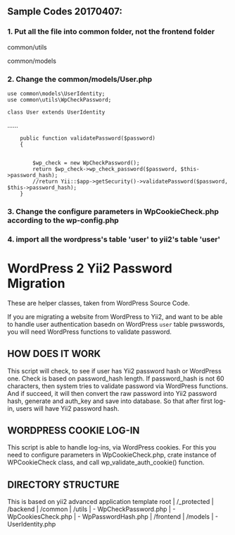 
## Sample Codes 20170407:

### 1. Put all the file into common folder, not the frontend folder
common/utils

common/models

### 2. Change the common/models/User.php

```
use common\models\UserIdentity;  
use common\utils\WpCheckPassword;  

class User extends UserIdentity

```
......

```
    public function validatePassword($password)
    {
		
		
		$wp_check = new WpCheckPassword();
		return $wp_check->wp_check_password($password, $this->password_hash);
        //return Yii::$app->getSecurity()->validatePassword($password, $this->password_hash);
    }
```

### 3. Change the configure parameters in WpCookieCheck.php according to the wp-config.php

### 4. import all the wordpress's table 'user' to yii2's table 'user'



WordPress 2 Yii2 Password Migration
===================================

These are helper classes, taken from WordPress Source Code.

If you are migrating a website from WordPress to Yii2, and want to be able to handle user 
authentication basedn on WordPress `user` table pwsswords, you will need WordPress functions
to validate password.



HOW DOES IT WORK
----------------
This script will check, to see if user has Yii2 password hash or WordPress one.
Check is based on password_hash length. If password_hash is not 60 characters, then
system tries to validate password via WordPress functions.
And if succeed, it will then convert the raw password into Yii2 password hash, 
generate and auth_key and save into database. So that after first log-in, users will have Yii2 password hash.



WORDPRESS COOKIE LOG-IN
----------------------
This script is able to handle log-ins, via WordPress cookies.
For this you need to configure parameters in WpCookieCheck.php,
crate instance of WPCookieCheck class, and call wp_validate_auth_cookie() function.


DIRECTORY STRUCTURE
-------------------

This is based on yii2 advanced application template
root
|	/_protected
|		/backend
|		/common
|			/utils
|				- WpCheckPassword.php
|				- WpCookiesCheck.php
|				- WpPasswordHash.php
|		/frontend
|			/models
|				- UserIdentity.php

